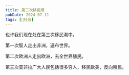```yaml
---
title: 第三次移民潮
pubDate: 2024-07-11
tags: [👫社会]
---
```


也许我们现在处在第三次移民潮中。

第一次智人走出非洲，遍布世界。

第二次欧洲人走出欧洲，去全世界殖民。

第三次亚非拉广大人民包括很多穷人，移民欧美，反向殖民。
